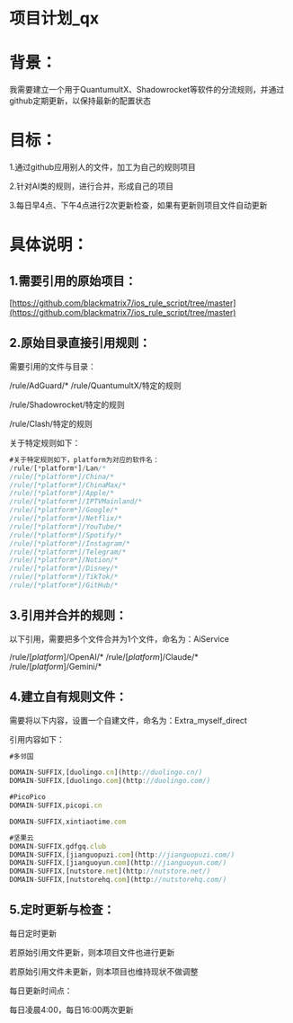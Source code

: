 # 项目计划_qx

# 背景：

我需要建立一个用于QuantumultX、Shadowrocket等软件的分流规则，并通过github定期更新，以保持最新的配置状态

# 目标：

1.通过github应用别人的文件，加工为自己的规则项目

2.针对AI类的规则，进行合并，形成自己的项目

3.每日早4点、下午4点进行2次更新检查，如果有更新则项目文件自动更新

# 具体说明：

## 1.需要引用的原始项目：

[https://github.com/blackmatrix7/ios_rule_script/tree/master](https://github.com/blackmatrix7/ios_rule_script/tree/master)

## 2.原始目录直接引用规则：

需要引用的文件与目录：

/rule/AdGuard/*
/rule/QuantumultX/特定的规则

/rule/Shadowrocket/特定的规则

/rule/Clash/特定的规则

关于特定规则如下：

```jsx
#关于特定规则如下，platform为对应的软件名：
/rule/[*platform*]/Lan/*
/rule/[*platform*]/China/*
/rule/[*platform*]/ChinaMax/*
/rule/[*platform*]/Apple/*
/rule/[*platform*]/IPTVMainland/*
/rule/[*platform*]/Google/*
/rule/[*platform*]/Netflix/*
/rule/[*platform*]/YouTube/*
/rule/[*platform*]/Spotify/*
/rule/[*platform*]/Instagram/*
/rule/[*platform*]/Telegram/*
/rule/[*platform*]/Notion/*
/rule/[*platform*]/Disney/*
/rule/[*platform*]/TikTok/*
/rule/[*platform*]/GitHub/*
```

## 3.引用并合并的规则：

以下引用，需要把多个文件合并为1个文件，命名为：AiService

/rule/[*platform*]/OpenAI/*
/rule/[*platform*]/Claude/*
/rule/[*platform*]/Gemini/*

## 4.建立自有规则文件：

需要将以下内容，设置一个自建文件，命名为：Extra_myself_direct

引用内容如下：

```jsx
#多邻国

DOMAIN-SUFFIX,[duolingo.cn](http://duolingo.cn/)
DOMAIN-SUFFIX,[duolingo.com](http://duolingo.com/)

#PicoPico
DOMAIN-SUFFIX,picopi.cn

DOMAIN-SUFFIX,xintiaotime.com

#坚果云
DOMAIN-SUFFIX,gdfgq.club
DOMAIN-SUFFIX,[jianguopuzi.com](http://jianguopuzi.com/)
DOMAIN-SUFFIX,[jianguoyun.com](http://jianguoyun.com/)
DOMAIN-SUFFIX,[nutstore.net](http://nutstore.net/)
DOMAIN-SUFFIX,[nutstorehq.com](http://nutstorehq.com/)
```

## 5.定时更新与检查：

每日定时更新

若原始引用文件更新，则本项目文件也进行更新

若原始引用文件未更新，则本项目也维持现状不做调整

每日更新时间点：

每日凌晨4:00，每日16:00两次更新
